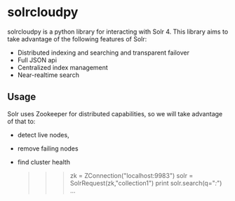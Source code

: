solrcloudpy
===========

solrcloudpy is a python library for interacting with Solr 4. This library aims to take advantage of the following features of Solr:

* Distributed indexing and searching and transparent failover
* Full JSON api
* Centralized index management
* Near-realtime search

Usage
-------
Solr uses Zookeeper for distributed capabilities, so we will take advantage of that to:

* detect live nodes, 
* remove failing nodes
* find cluster health


     >>> zk = ZConnection("localhost:9983")
     >>> solr = SolrRequest(zk,"collection1")
     >>> print solr.search(q="*:*")
     ...

 